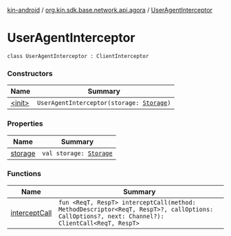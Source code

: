[kin-android](../../index.md) / [org.kin.sdk.base.network.api.agora](../index.md) / [UserAgentInterceptor](./index.md)

# UserAgentInterceptor

`class UserAgentInterceptor : ClientInterceptor`

### Constructors

| Name | Summary |
|---|---|
| [&lt;init&gt;](-init-.md) | `UserAgentInterceptor(storage: `[`Storage`](../../org.kin.sdk.base.storage/-storage/index.md)`)` |

### Properties

| Name | Summary |
|---|---|
| [storage](storage.md) | `val storage: `[`Storage`](../../org.kin.sdk.base.storage/-storage/index.md) |

### Functions

| Name | Summary |
|---|---|
| [interceptCall](intercept-call.md) | `fun <ReqT, RespT> interceptCall(method: MethodDescriptor<ReqT, RespT>?, callOptions: CallOptions?, next: Channel?): ClientCall<ReqT, RespT>` |

